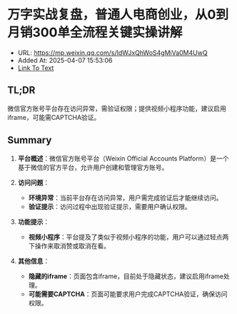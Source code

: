 # 万字实战复盘，普通人电商创业，从0到月销300单全流程关键实操讲解
- URL: https://mp.weixin.qq.com/s/IdWJxQhWoS4gMiVa0M4UwQ
- Added At: 2025-04-07 15:53:06
- [Link To Text](2025-04-07-万字实战复盘，普通人电商创业，从0到月销300单全流程关键实操讲解_raw.md)

## TL;DR
微信官方账号平台存在访问异常，需验证权限；提供视频小程序功能，建议启用iframe，可能需CAPTCHA验证。

## Summary
1. **平台概述**：微信官方账号平台（Weixin Official Accounts Platform）是一个基于微信的官方平台，允许用户创建和管理官方账号。

2. **访问问题**：
   - **环境异常**：当前平台存在访问异常，用户需完成验证后才能继续访问。
   - **验证提示**：访问过程中出现验证提示，需要用户确认权限。

3. **功能提示**：
   - **视频小程序**：平台提及了类似于视频小程序的功能，用户可以通过轻点两下操作来取消赞或取消在看。

4. **其他信息**：
   - **隐藏的iframe**：页面包含iframe，目前处于隐藏状态，建议启用iframe处理。
   - **可能需要CAPTCHA**：页面可能要求用户完成CAPTCHA验证，确保访问权限。
